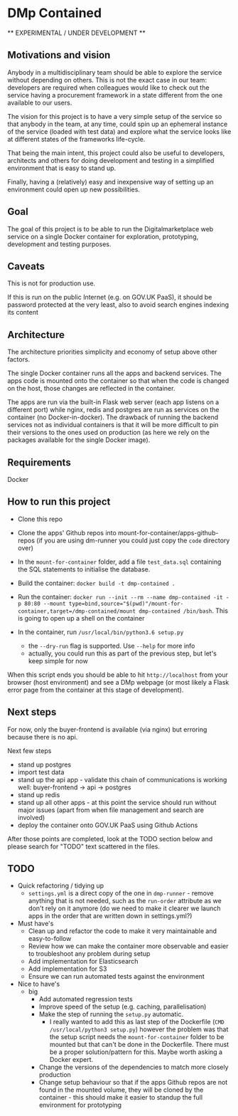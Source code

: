 # DMp Contained

** EXPERIMENTAL / UNDER DEVELOPMENT **


## Motivations and vision

Anybody in a multidisciplinary team should be able to explore the service without depending on others.
This is not the exact case in our team: developers are required when colleagues would like to check out the service having a procurement framework in a state different from the one available to our users.

The vision for this project is to have a very simple setup of the service so that anybody in the team, at any time, could spin up an ephemeral instance of the service (loaded with test data) and explore what the service looks like at different states of the frameworks life-cycle.

That being the main intent, this project could also be useful to developers, architects and others for doing development and testing in a simplified environment that is easy to stand up.

Finally, having a (relatively) easy and inexpensive way of setting up an environment could open up new possibilities.

## Goal

The goal of this project is to be able to run the Digitalmarketplace web service on a single Docker container for exploration, prototyping, development and testing purposes.


## Caveats

This is not for production use.

If this is run on the public Internet (e.g. on GOV.UK PaaS), it should be password protected at the very least, also to avoid search engines indexing its content


## Architecture

The architecture priorities simplicity and economy of setup above other factors.

The single Docker container runs all the apps and backend services. The apps code is mounted onto the container so that when the code is changed on the host, those changes are reflected in the container.

The apps are run via the built-in Flask web server (each app listens on a different port) while nginx, redis and postgres are run as services on the container (no Docker-in-docker).
The drawback of running the backend services not as individual containers is that it will be more difficult to pin their versions to the ones used on production (as here we rely on the packages available for the single Docker image).


## Requirements

Docker


## How to run this project

* Clone this repo

* Clone the apps' Github repos into mount-for-container/apps-github-repos (if you are using dm-runner you could just copy the `code` directory over)

* In the `mount-for-container` folder, add a file `test_data.sql` containing the SQL statements to initialise the database.

* Build the container: `docker build -t dmp-contained .`

* Run the container: `docker run --init --rm --name dmp-contained -it -p 80:80 --mount type=bind,source="$(pwd)"/mount-for-container,target=/dmp-contained/mount dmp-contained /bin/bash`. This is going to open up a shell on the container

* In the container, run `/usr/local/bin/python3.6 setup.py`
  * the `--dry-run` flag is supported. Use `--help` for more info
  * actually, you could run this as part of the previous step, but let's keep simple for now

When this script ends you should be able to hit `http://localhost` from your browser (host environment) and see a DMp webpage (or most likely a Flask error page from the container at this stage of development).


## Next steps
For now, only the buyer-frontend is available (via nginx) but erroring because there is no api.

Next few steps
- stand up postgres
- import test data
- stand up the api app - validate this chain of communications is working well: buyer-frontend -> api -> postgres
- stand up redis
- stand up all other apps - at this point the service should run without major issues (apart from when file management and search are involved)
- deploy the container onto GOV.UK PaaS using Github Actions

After those points are completed, look at the TODO section below and please search for "TODO" text scattered in the files.

## TODO
* Quick refactoring / tidying up
  * `settings.yml` is a direct copy of the one in `dmp-runner` - remove anything that is not needed, such as the `run-order` attribute as we don't rely on it anymore (do we need to make it clearer we launch apps in the order that are written down in settings.yml?)
* Must have's
  * Clean up and refactor the code to make it very maintainable and easy-to-follow
  * Review how we can make the container more observable and easier to troubleshoot any problem during setup
  * Add implementation for Elasticsearch
  * Add implementation for S3
  * Ensure we can run automated tests against the environment
* Nice to have's
  * big
    * Add automated regression tests
    * Improve speed of the setup (e.g. caching, parallelisation)
    * Make the step of running the `setup.py` automatic.
      * I really wanted to add this as last step of the Dockerfile (`CMD /usr/local/python3 setup.py`) however the problem was that the setup script needs the `mount-for-container` folder to be mounted but that can't be done in the Dockerfile. There must be a proper solution/pattern for this. Maybe worth asking a Docker expert.
    * Change the versions of the dependencies to match more closely production
    * Change setup behaviour so that if the apps Github repos are not found in the mounted volume, they will be cloned by the container - this should make it easier to standup the full environment for prototyping
